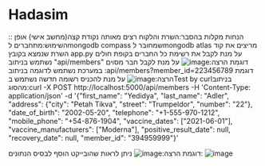 # Hadasim
::
הנחות מקלות בהסבר:השרת והלקוח רצים מאותה נקודת קצה(מחשב אישי)
אופן השימוש:מתחברים לmongodb compass שמחובר לmongodb atlas
מריצים את קוד השרת שנמצא בקובץ app.py 
על מנת לקבל את רשימת כל החברים בקופת חולים נשתמש בניתוב "api/members"
דוגמת הרצה:![image](https://github.com/rivkaadler1/Hadasim/assets/79863410/fd4a5ce5-e8e8-420b-afb8-53379b73e783)
על מנת לקבל חבר מסוים במערכת נשתמש לדוגמה בניתוב :api/members?member_id=223456789
דוגמת הרצה:![image](https://github.com/rivkaadler1/Hadasim/assets/79863410/5e97c254-c56b-4f77-a2cf-e7d55dd68bb0)
על מנת להכניס רשומה חדשה נשתמש בTest by curlבניתוב מהסוג:curl -X POST http://localhost:5000/api/members -H 'Content-Type: application/json' -d '{"first_name": "Yedidya", "last_name": 
"Adler", "address": {"city": "Petah Tikva", "street": "Trumpeldor", "number": "22"}, "date_of_birth": "2002-05-20", 
"telephone": "+1-555-970-1212", "mobile_phone": "+54-876-1904", "vaccine_dates": ["2021-06-01"], "vaccine_manufacturers": ["Moderna"], "positive_result_date": null, 
"recovery_date": null, "member_id": "394959999"}' 
 
דוגמת הרצה:![image](https://github.com/rivkaadler1/Hadasim/assets/79863410/af72357d-2722-4d85-839d-bcdbd4b016d1)
ניתן לראות שהובייקט הוסף לבסיס הנתונים:
![image](https://github.com/rivkaadler1/Hadasim/assets/79863410/28b6146c-1cc6-4949-8610-ea302bca9120)
